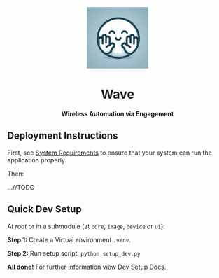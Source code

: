 <div align="center">
    <img src="docs/media/wave_project_avatar.png" width="140">
    <h1>Wave</h1>
    <p align="center">
    <strong>Wireless Automation via Engagement</strong>
    </p>
</div>

## Deployment Instructions

First, see [System Requirements](./docs/DevOps/REQUIREMENTS.md) to ensure that your system can run the application properly.

Then:

...//TODO

## Quick Dev Setup
At _root_ or in a submodule (at `core`, `image`, `device` or `ui`):

__Step 1:__ Create a Virtual environment `.venv`.

__Step 2:__ Run setup script: `python setup_dev.py`

__All done!__ For further information view [Dev Setup Docs](./docs/DevOps/DEPENDENCY_SETUP.md).

